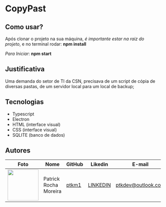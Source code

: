 # CopyPast

## **Como usar?**

Após clonar o projeto na sua máquina, *é importante estar na raiz do projeto*, e no terminal rodar: **npm install**

*Para Iniciar*: **npm start**

## **Justificativa**
Uma demanda do setor de TI da CSN, precisava de um script de cópia de diversas pastas, de um servidor local para um local de backup;


## **Tecnologias**
- Typescript
- Electron
- HTML (interface visual)
- CSS (interface visual)
- SQLITE (banco de dados)

## **Autores** 
Foto | Nome | GitHub | Likedin | E-mail
---- | ---- | ------ | ------- | ------
<img src="https://avatars3.githubusercontent.com/u/59058473?s=460&u=25e12ff5fcb6fb5780ef78e9168615da9ce4349c&v=4" width="100px"> | Patrick Rocha Moreira | [ptkm1](https://github.com/ptkm1) | [LINKEDIN](https://linkedin.com/ptkm1) | ptkdev@outlook.com
